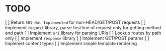 # TODO

[ ] Return `501 Not Implemented` for non-HEAD/GET/POST requests
[ ] Implement `request` library, parse first line of request only for getting method and path
[ ] Implement `uri` library for parsing URIs
[ ] Lookup routes by path only
[ ] Implement `response` library
[ ] Implement GET/POST params
[ ] Implemet content types
[ ] Implement simple template rendering
